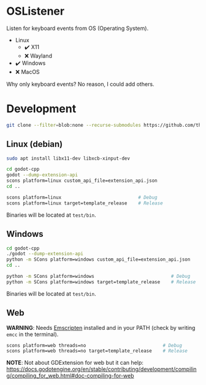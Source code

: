 # OSListener
Listen for keyboard events from OS (Operating System).  

- Linux
    - ✔️ X11
    - ❌ Wayland
- ✔️ Windows
- ❌ MacOS

Why only keyboard events? No reason, I could add others.  

# Development
```bash
git clone --filter=blob:none --recurse-submodules https://github.com/thiagola92/os-listener.git
```

## Linux (debian)
```bash
sudo apt install libx11-dev libxcb-xinput-dev

cd godot-cpp
godot --dump-extension-api
scons platform=linux custom_api_file=extension_api.json
cd ..

scons platform=linux                            # Debug
scons platform=linux target=template_release    # Release
```

Binaries will be located at `test/bin`.  

## Windows
```bash
cd godot-cpp
./godot --dump-extension-api
python -m SCons platform=windows custom_api_file=extension_api.json
cd ..

python -m SCons platform=windows                            # Debug
python -m SCons platform=windows target=template_release    # Release
```

Binaries will be located at `test/bin`.  

## Web
**WARNING**: Needs [Emscripten](https://emscripten.org/) installed and in your PATH (check by writing `emcc` in the terminal).  

```bash
scons platform=web threads=no                            # Debug
scons platform=web threads=no target=template_release    # Release
```

**NOTE**: Not about GDExtension for web but it can help: https://docs.godotengine.org/en/stable/contributing/development/compiling/compiling_for_web.html#doc-compiling-for-web  